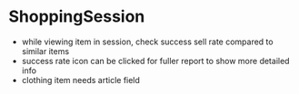 # ShoppingSession
- while viewing item in session, check success sell rate compared to similar items
- success rate icon can be clicked for fuller report to show more detailed info
- clothing item needs article field